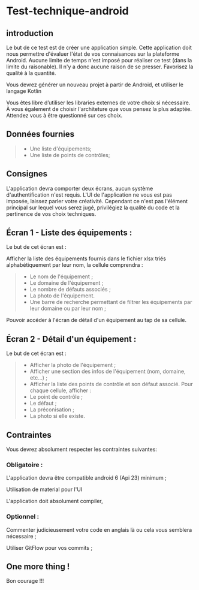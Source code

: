 # Test-technique-android

## introduction
Le but de ce test est de créer une application simple. Cette application doit nous permettre d'évaluer l'état de vos connaisances sur la plateforme Android. Aucune limite de temps n'est imposé pour réaliser ce test (dans la limite du raisonable). Il n'y a donc aucune raison de se presser. Favorisez la qualité à la quantité.

Vous devrez générer un nouveau projet à partir de Android, et utiliser le langage Kotlin

Vous êtes libre d’utiliser les libraries externes de votre choix si nécessaire. À vous également de choisir l'architeture que vous pensez la plus adaptée. Attendez vous à être questionné sur ces choix.


## Données fournies
>- Une liste d'équipements;
>- Une liste de points de contrôles;

## Consignes
L'application devra comporter deux écrans, aucun système d'authentification n'est requis. L'UI de l'application ne vous est pas imposée, laissez parler votre créativité. Cependant ce n'est pas l'élément principal sur lequel vous serez jugé, privilégiez la qualité du code et la pertinence de vos choix techniques.


## Écran 1 - Liste des équipements :
Le but de cet écran est :

Afficher la liste des équipements fournis dans le fichier xlsx triés alphabétiquement par leur nom, la cellule comprendra :

>- Le nom de l'équipement ;
>- Le domaine de l'équipement ;
>- Le nombre de défauts associés ;
>- La photo de l'équipement.
>- Une barre de recherche permettant de filtrer les équipements par leur domaine ou par leur nom ;

Pouvoir accéder à l'écran de détail d'un équipement au tap de sa cellule.

## Écran 2 - Détail d'un équipement :
Le but de cet écran est :

>- Afficher la photo de l'équipement ;
>- Afficher une section des infos de l'équipement (nom, domaine, etc...) ;
>- Afficher la liste des points de contrôle et son défaut associé. Pour chaque cellule, afficher :
>- Le point de contrôle ;
>- Le défaut ;
>- La préconisation ;
>- La photo si elle existe.

## Contraintes
Vous devrez absolument respecter les contraintes suivantes:

### Obligatoire :
L'application devra être compatible android 6 (Api 23) minimum ;

Utilisation de  material pour l'UI

L'application doit absolument compiler, 

### Optionnel :
Commenter judicieusement votre code en anglais là ou cela vous semblera nécessaire ;

Utiliser GitFlow pour vos commits ;


## One more thing !
Bon courage !!!
